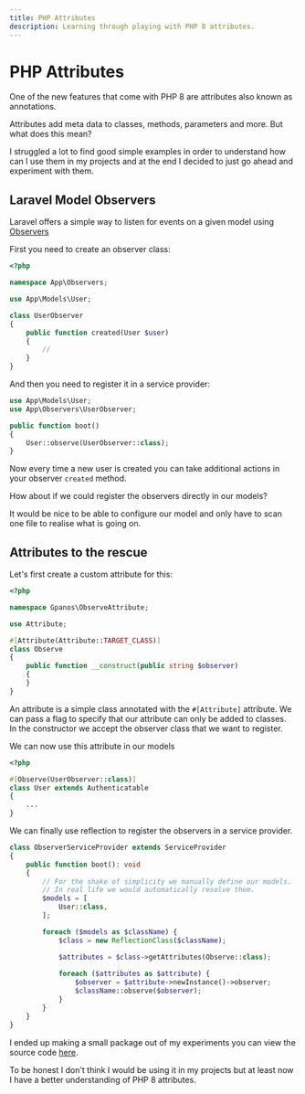 ```yaml
---
title: PHP Attributes
description: Learning through playing with PHP 8 attributes.
---
```


# PHP Attributes

One of the new features that come with PHP 8 are attributes also known as annotations. 

Attributes add meta data to classes, methods, parameters and more. But what does this mean?  

I struggled a lot to find good simple examples in order to understand how can I use them in my projects and at the end I decided to just go ahead and experiment with them.     

## Laravel Model Observers  

Laravel offers a simple way to listen for events on a given model using [Observers](https://laravel.com/docs/master/eloquent#observers)

First you need to create an observer class: 

```php
<?php

namespace App\Observers;

use App\Models\User;

class UserObserver
{
    public function created(User $user)
    {
        //
    }
}
```

And then you need to register it in a service provider: 

```php 
use App\Models\User;
use App\Observers\UserObserver;

public function boot()
{
    User::observe(UserObserver::class);
}
``` 

Now every time a new user is created you can take additional actions in your observer `created` method.

How about if we could register the observers directly in our models? 

It would be nice to be able to configure our model and only have to scan one file to realise what is going on.   

## Attributes to the rescue

Let's first create a custom attribute for this: 

```php 
<?php

namespace Gpanos\ObserveAttribute;

use Attribute;

#[Attribute(Attribute::TARGET_CLASS)]
class Observe
{
    public function __construct(public string $observer)
    {
    }
}
```
An attribute is a simple class annotated with the `#[Attribute]` attribute. 
We can pass a flag to specify that our attribute can only be added to classes.  
In the constructor we accept the observer class that we want to register.  

We can now use this attribute in our models

```php 
<?php

#[Observe(UserObserver::class)]
class User extends Authenticatable
{
    ...
}
```

We can finally use reflection to register the observers in a service provider. 

```php
class ObserverServiceProvider extends ServiceProvider
{
    public function boot(): void
    {
        // For the shake of simplicity we manually define our models.
        // In real life we would automatically resolve them.
        $models = [
            User::class,
        ];

        foreach ($models as $className) {
            $class = new ReflectionClass($className);

            $attributes = $class->getAttributes(Observe::class);
    
            foreach ($attributes as $attribute) {
                $observer = $attribute->newInstance()->observer;
                $className::observe($observer);
            }
        }
    }
}
```

I ended up making a small package out of my experiments you can view the source code [here](https://github.com/gpanos/laravel-observe-attribute).

To be honest I don't think I would be using it in my projects but at least now I have a better understanding of PHP 8 attributes. 





